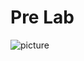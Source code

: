 # Pre Lab

![picture](https://lh6.googleusercontent.com/9-Jr6abwK5MZg9VQRLz0SwVwX9d7f5qNiaQdkiXF9RVFwLen5yKVlP6ZTag42JuV41SL71KiJPHGlLPwTFgWunrefx5Gt-YOshi0UN7E_95k_IfFIDzWYZi7bhuZTYZmKvUD39CxvAQ)